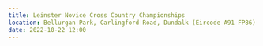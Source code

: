 ```yaml
---
title: Leinster Novice Cross Country Championships
location: Bellurgan Park, Carlingford Road, Dundalk (Eircode A91 FP86).
date: 2022-10-22 12:00
---
```

